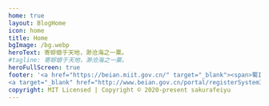 ```yaml
---
home: true
layout: BlogHome
icon: home
title: Home
bgImage: /bg.webp
heroText: 寄蜉蝣于天地，渺沧海之一粟。
#tagline: 寄蜉蝣于天地，渺沧海之一粟。
heroFullScreen: true
footer: '<a href="https://beian.miit.gov.cn/" target="_blank"><span>蜀ICP备2022016473号-1</span></a><span>&nbsp;&nbsp;&nbsp;</span>
<a target="_blank" href="http://www.beian.gov.cn/portal/registerSystemInfo?recordcode=51030002000194"><img src="http://api.sakurafeiyu.top/imgs/beian_icon.png"/><span>川公网安备 51030002000194号</span></a>'
copyright: MIT Licensed | Copyright © 2020-present sakurafeiyu
---
```

